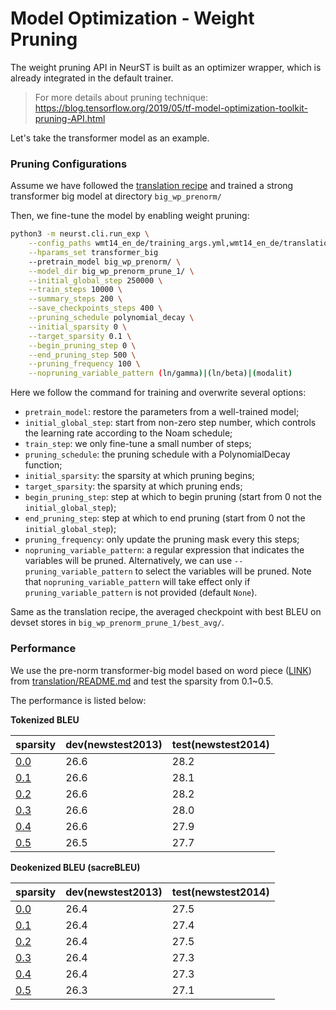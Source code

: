 # Model Optimization - Weight Pruning

The weight pruning API in NeurST is built as an optimizer wrapper, which is already integrated in the default trainer.

> For more details about pruning technique: https://blog.tensorflow.org/2019/05/tf-model-optimization-toolkit-pruning-API.html

Let's take the transformer model as an example. 

### Pruning Configurations

Assume we have followed the [translation recipe](/examples/translation/README.md) and trained a strong transformer big model at directory `big_wp_prenorm/`

Then, we fine-tune the model by enabling weight pruning:
``` bash
python3 -m neurst.cli.run_exp \
    --config_paths wmt14_en_de/training_args.yml,wmt14_en_de/translation_wordpiece.yml,wmt14_en_de/validation_args.yml \
    --hparams_set transformer_big
    --pretrain_model big_wp_prenorm/ \
    --model_dir big_wp_prenorm_prune_1/ \
    --initial_global_step 250000 \
    --train_steps 10000 \
    --summary_steps 200 \
    --save_checkpoints_steps 400 \
    --pruning_schedule polynomial_decay \
    --initial_sparsity 0 \
    --target_sparsity 0.1 \
    --begin_pruning_step 0 \
    --end_pruning_step 500 \
    --pruning_frequency 100 \
    --nopruning_variable_pattern (ln/gamma)|(ln/beta)|(modalit)
```
	
Here we follow the command for training and overwrite several options:

- `pretrain_model`: restore the parameters from a well-trained model;
- `initial_global_step`: start from non-zero step number, which controls the learning rate according to the Noam schedule;
- `train_step`: we only fine-tune a small number of steps;
- `pruning_schedule`: the pruning schedule with a PolynomialDecay function;
- `initial_sparsity`: the sparsity at which pruning begins;
- `target_sparsity`: the sparsity at which pruning ends;
- `begin_pruning_step`: step at which to begin pruning (start from 0 not the `initial_global_step`);
- `end_pruning_step`: step at which to end pruning (start from 0 not the `initial_global_step`);
- `pruning_frequency`: only update the pruning mask every this steps;
- `nopruning_variable_pattern`: a regular expression that indicates the variables will be pruned. Alternatively, we can use `--pruning_variable_pattern` to select the variables will be pruned. Note that `nopruning_variable_pattern` will take effect only if `pruning_variable_pattern` is not provided (default `None`).

Same as the translation recipe, the averaged checkpoint with best BLEU on devset stores in `big_wp_prenorm_prune_1/best_avg/`.

### Performance

We use the pre-norm transformer-big model based on word piece ([LINK](http://lf3-nlp-opensource.bytetos.com/obj/nlp-opensource/neurst/translation/wmt14_ende/transformer_big_wp_prenorm.tgz)) from [translation/README.md](/examples/translation/README.md) and test the sparsity from 0.1~0.5.

The performance is listed below:

**Tokenized BLEU**

| sparsity | dev(newstest2013) | test(newstest2014) |
|----------|-------------------|--------------------|
|   [0.0](http://lf3-nlp-opensource.bytetos.com/obj/nlp-opensource/neurst/translation/wmt14_ende/transformer_big_wp_prenorm.tgz)    | 26.6              | 28.2               |
|   [0.1](http://lf3-nlp-opensource.bytetos.com/obj/nlp-opensource/neurst/translation/wmt14_ende/transformer_big_wp_prenorm_prune1.tgz)    | 26.6              | 28.1               |
|   [0.2](http://lf3-nlp-opensource.bytetos.com/obj/nlp-opensource/neurst/translation/wmt14_ende/transformer_big_wp_prenorm_prune2.tgz)    | 26.6              | 28.2               |
|   [0.3](http://lf3-nlp-opensource.bytetos.com/obj/nlp-opensource/neurst/translation/wmt14_ende/transformer_big_wp_prenorm_prune3.tgz)    | 26.6              | 28.0               |
|   [0.4](http://lf3-nlp-opensource.bytetos.com/obj/nlp-opensource/neurst/translation/wmt14_ende/transformer_big_wp_prenorm_prune4.tgz)    | 26.6              | 27.9               |
|   [0.5](http://lf3-nlp-opensource.bytetos.com/obj/nlp-opensource/neurst/translation/wmt14_ende/transformer_big_wp_prenorm_prune5.tgz)    | 26.5              | 27.7               |


**Deokenized BLEU (sacreBLEU)**

| sparsity | dev(newstest2013) | test(newstest2014) |
|----------|-------------------|--------------------|
|   [0.0](http://lf3-nlp-opensource.bytetos.com/obj/nlp-opensource/neurst/translation/wmt14_ende/transformer_big_wp_prenorm.tgz)    | 26.4              | 27.5               |
|   [0.1](http://lf3-nlp-opensource.bytetos.com/obj/nlp-opensource/neurst/translation/wmt14_ende/transformer_big_wp_prenorm_prune1.tgz)    | 26.4              | 27.4               |
|   [0.2](http://lf3-nlp-opensource.bytetos.com/obj/nlp-opensource/neurst/translation/wmt14_ende/transformer_big_wp_prenorm_prune2.tgz)    | 26.4              | 27.5               |
|   [0.3](http://lf3-nlp-opensource.bytetos.com/obj/nlp-opensource/neurst/translation/wmt14_ende/transformer_big_wp_prenorm_prune3.tgz)    | 26.4              | 27.3               |
|   [0.4](http://lf3-nlp-opensource.bytetos.com/obj/nlp-opensource/neurst/translation/wmt14_ende/transformer_big_wp_prenorm_prune4.tgz)    | 26.4              | 27.3               |
|   [0.5](http://lf3-nlp-opensource.bytetos.com/obj/nlp-opensource/neurst/translation/wmt14_ende/transformer_big_wp_prenorm_prune5.tgz)    | 26.3              | 27.1               |
